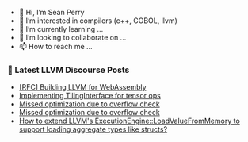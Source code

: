 - 👋 Hi, I’m Sean Perry
- 👀 I’m interested in compilers (c++, COBOL, llvm)
- 🌱 I’m currently learning ...
- 💞️ I’m looking to collaborate on ...
- 📫 How to reach me ...

<!---
s66perry/s66perry is a ✨ special ✨ repository because its `README.md` (this file) appears on your GitHub profile.
You can click the Preview link to take a look at your changes.
--->
### 📕 Latest LLVM Discourse Posts

<!-- DISCOURSE-LLVM:START -->
- [[RFC] Building LLVM for WebAssembly](https://discourse.llvm.org/t/rfc-building-llvm-for-webassembly/79073?page=4#post_63)
- [Implementing TilingInterface for tensor ops](https://discourse.llvm.org/t/implementing-tilinginterface-for-tensor-ops/87597#post_6)
- [Missed optimization due to overflow check](https://discourse.llvm.org/t/missed-optimization-due-to-overflow-check/88700#post_2)
- [Missed optimization due to overflow check](https://discourse.llvm.org/t/missed-optimization-due-to-overflow-check/88700#post_1)
- [How to extend LLVM&#39;s ExecutionEngine::LoadValueFromMemory to support loading aggregate types like structs?](https://discourse.llvm.org/t/how-to-extend-llvms-executionengine-loadvaluefrommemory-to-support-loading-aggregate-types-like-structs/88698#post_1)
<!-- DISCOURSE-LLVM:END -->
